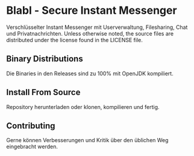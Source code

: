 # Blabl - Secure Instant Messenger

Verschlüsselter Instant Messenger mit Userverwaltung, Filesharing, Chat und Privatnachrichten. Unless otherwise noted, the source files are distributed under the license found in the LICENSE file.

## Binary Distributions

Die Binaries in den Releases sind zu 100% mit OpenJDK kompiliert.

## Install From Source

Repository herunterladen oder klonen, kompilieren und fertig.

## Contributing

Gerne können Verbesserungen und Kritik über den üblichen Weg eingebracht werden.
